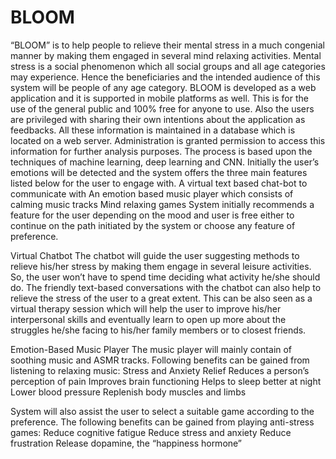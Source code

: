 # BLOOM

“BLOOM” is to help people to relieve their mental stress in a much congenial manner by making them engaged in several mind relaxing activities. Mental stress is a social phenomenon which all social groups and all age categories may experience. Hence the beneficiaries and the intended audience of this system will be people of any age category.
BLOOM is developed as a web application and it is supported in mobile platforms as well. This is for the use of the general public and 100% free for anyone to use. Also the users are privileged with sharing their own intentions about the application as feedbacks. All these information is maintained in a database which is located on a web server. Administration is granted permission to access this information for further analysis purposes.
The process is based upon the techniques of machine learning, deep learning and CNN. Initially the user’s emotions will be detected and the system offers the three main features listed below for the user to engage with.
 A virtual text based chat-bot to communicate with
 An emotion based music player which consists of calming music tracks
 Mind relaxing games
System initially recommends a feature for the user depending on the mood and user is free either to continue on the path initiated by the system or choose any feature of preference.

Virtual Chatbot
The chatbot will guide the user suggesting methods to relieve his/her stress by making them engage in several leisure activities. So, the user won’t have to spend time deciding what activity he/she should do.
The friendly text-based conversations with the chatbot can also help to relieve the stress of the user to a great extent.
This can be also seen as a virtual therapy session which will help the user to improve his/her interpersonal skills and eventually learn to open up more about the struggles he/she facing to his/her family members or to closest friends.

Emotion-Based Music Player
The music player will mainly contain of soothing music and ASMR tracks. Following benefits can be gained from listening to relaxing music:
 Stress and Anxiety Relief
 Reduces a person’s perception of pain
 Improves brain functioning
 Helps to sleep better at night
 Lower blood pressure
 Replenish body muscles and limbs
 
System will also assist the user to select a suitable game according to the preference.
The following benefits can be gained from playing anti-stress games:
 Reduce cognitive fatigue
 Reduce stress and anxiety
 Reduce frustration
 Release dopamine, the “happiness hormone” 

